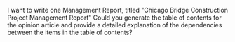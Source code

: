I want to write one Management Report, titled "Chicago Bridge Construction Project Management Report" Could you generate the table of contents for the opinion article and provide a detailed explanation of the dependencies between the items in the table of contents?